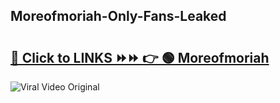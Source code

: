 
 ## Moreofmoriah-Only-Fans-Leaked

# <h2><a href="https://clipsfans.com/Moreofmoriah&ref=git">🔗 Click to LINKS ⏩⏩ 👉 🟢 Moreofmoriah </a></h2>

<a href="https://clipsfans.com/Moreofmoriah&ref=git" rel="nofollow" data-target="animated-image.originalLink"><img src="https://i.ibb.co.com/xMMVF88/686577567.gif" alt="Viral Video Original" style="max-width: 100%; display: inline-block;" data-target="animated-image.originalImage"></a>
